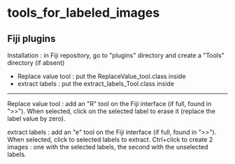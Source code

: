 # tools_for_labeled_images
Fiji plugins
 -----
 Installation : in Fiji repository, go to "plugins" directory and create a "Tools" directory (if absent)
  - Replace value tool : put the ReplaceValue_tool.class inside
  - extract labels : put the extract_labels_Tool.class inside
 
-----
Replace value tool : add an "R" tool on the Fiji interface (if full, found in ">>"). When selected, click on the selected label to erase it (replace the label value by zero).

extract labels : add an "e" tool on the Fiji interface (if full, found in ">>"). When selected, click to selected labels to extract. Ctrl+click to create 2 images : one with the selected labels, the second with the unselected labels.

